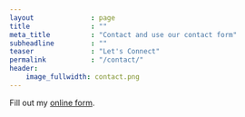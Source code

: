 ```yaml
---
layout              : page
title               : ""
meta_title          : "Contact and use our contact form"
subheadline         : ""
teaser              : "Let's Connect"
permalink           : "/contact/"
header:
    image_fullwidth: contact.png
---
```


<div id="wufoo-z14kby6v0cgtk1g"> Fill out my <a href="https://delta3consulting.wufoo.com/forms/z14kby6v0cgtk1g">online form</a>. </div> <script type="text/javascript"> var z14kby6v0cgtk1g; (function(d, t) { var s = d.createElement(t), options = { 'userName':'delta3consulting', 'formHash':'z14kby6v0cgtk1g', 'autoResize':true, 'height':'434', 'async':true, 'host':'wufoo.com', 'header':'show', 'ssl':true }; s.src = ('https:' == d.location.protocol ?'https://':'http://') + 'secure.wufoo.com/scripts/embed/form.js'; s.onload = s.onreadystatechange = function() { var rs = this.readyState; if (rs) if (rs != 'complete') if (rs != 'loaded') return; try { z14kby6v0cgtk1g = new WufooForm(); z14kby6v0cgtk1g.initialize(options); z14kby6v0cgtk1g.display(); } catch (e) { } }; var scr = d.getElementsByTagName(t)[0], par = scr.parentNode; par.insertBefore(s, scr); })(document, 'script'); </script>
